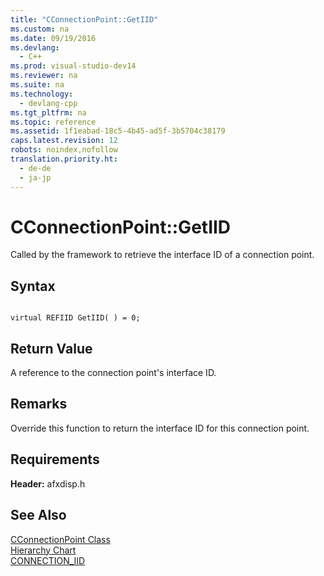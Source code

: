 ```yaml
---
title: "CConnectionPoint::GetIID"
ms.custom: na
ms.date: 09/19/2016
ms.devlang: 
  - C++
ms.prod: visual-studio-dev14
ms.reviewer: na
ms.suite: na
ms.technology: 
  - devlang-cpp
ms.tgt_pltfrm: na
ms.topic: reference
ms.assetid: 1f1eabad-18c5-4b45-ad5f-3b5704c38179
caps.latest.revision: 12
robots: noindex,nofollow
translation.priority.ht: 
  - de-de
  - ja-jp
---
```

# CConnectionPoint::GetIID
Called by the framework to retrieve the interface ID of a connection point.  
  
## Syntax  
  
```  
  
virtual REFIID GetIID( ) = 0;  
```  
  
## Return Value  
 A reference to the connection point's interface ID.  
  
## Remarks  
 Override this function to return the interface ID for this connection point.  
  
## Requirements  
 **Header:** afxdisp.h  
  
## See Also  
 [CConnectionPoint Class](../vs140/CConnectionPoint-Class.md)   
 [Hierarchy Chart](../vs140/Hierarchy-Chart.md)   
 [CONNECTION_IID](../vs140/CONNECTION_IID.md)
